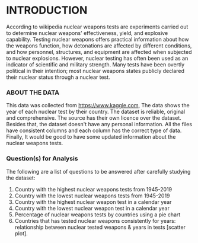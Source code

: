 # INTRODUCTION
According to wikipedia nuclear weapons tests are experiments carried out to determine nuclear weapons' effectiveness, yield, and explosive capability. Testing nuclear weapons offers practical information about how the weapons function, how detonations are affected by different conditions, and how personnel, structures, and equipment are affected when subjected to nuclear explosions. However, nuclear testing has often been used as an indicator of scientific and military strength. Many tests have been overtly political in their intention; most nuclear weapons states publicly declared their nuclear status through a nuclear test.

### ABOUT THE DATA

This data was collected from https://www.kaggle.com, The data shows the year of each nuclear test by their country. The dataset is reliable, original and comprehensive. The source has their own licence over the dataset. Besides that, the dataset doesn't have any personal information. All the files have consistent columns and each column has the correct type of data. Finally, It would be good to have some updated information about the nuclear weapons tests.

### Question(s) for Analysis

The following are a list of questions to be answered after carefully studying the dataset:

1. Country with the highest nuclear weapons tests from 1945-2019
2. Country with the lowest nuclear weapons tests from 1945-2019
3. Country with the highest nuclear weapon test in a calendar year
4. Country with the lowest nuclear weapon test in a calendar year
5. Percentage of nuclear weapons tests by countries using a pie chart
6. Countries that has tested nuclear weapons consistently for years: relationship between nuclear tested weapons & years in tests [scatter plot].
